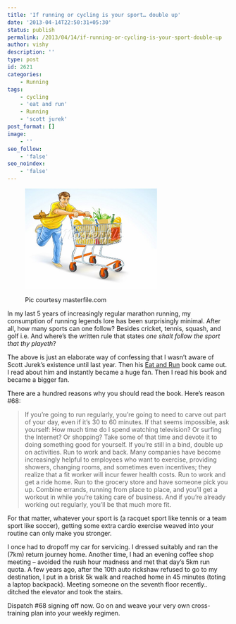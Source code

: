```yaml
---
title: 'If running or cycling is your sport… double up'
date: '2013-04-14T22:50:31+05:30'
status: publish
permalink: /2013/04/14/if-running-or-cycling-is-your-sport-double-up
author: vishy
description: ''
type: post
id: 2621
categories: 
    - Running
tags:
    - cycling
    - 'eat and run'
    - Running
    - 'scott jurek'
post_format: []
image:
    - ''
seo_follow:
    - 'false'
seo_noindex:
    - 'false'
---
```

<figure aria-describedby="caption-attachment-2622" class="wp-caption alignleft" id="attachment_2622" style="width: 300px">

[![Pic courtesy masterfile.com](../../../../uploads/2013/04/running_man_grocery_store_masterfile_com.jpg)](http://www.ulaar.com/wp-content/uploads/2013/04/running_man_grocery_store_masterfile_com.jpg)<figcaption class="wp-caption-text" id="caption-attachment-2622">Pic courtesy masterfile.com</figcaption></figure>

In my last 5 years of increasingly regular marathon running, my consumption of running legends lore has been surprisingly minimal. After all, how many sports can one follow? Besides cricket, tennis, squash, and golf i.e. And where’s the written rule that states *one shalt follow the sport that thy playeth*?

The above is just an elaborate way of confessing that I wasn’t aware of Scott Jurek’s existence until last year. Then his [Eat and Run](http://scottjurek.com/eatandrun/) book came out. I read about him and instantly became a huge fan. Then I read his book and became a bigger fan.

There are a hundred reasons why you should read the book. Here’s reason #68:

> If you’re going to run regularly, you’re going to need to carve out part of your day, even if it’s 30 to 60 minutes. If that seems impossible, ask yourself: How much time do I spend watching television? Or surfing the Internet? Or shopping? Take some of that time and devote it to doing something good for yourself. If you’re still in a bind, double up on activities. Run to work and back. Many companies have become increasingly helpful to employees who want to exercise, providing showers, changing rooms, and sometimes even incentives; they realize that a fit worker will incur fewer health costs. Run to work and get a ride home. Run to the grocery store and have someone pick you up. Combine errands, running from place to place, and you’ll get a workout in while you’re taking care of business. And if you’re already working out regularly, you’ll be that much more fit.

For that matter, whatever your sport is (a racquet sport like tennis or a team sport like soccer), getting some extra cardio exercise weaved into your routine can only make you stronger.

I once had to dropoff my car for servicing. I dressed suitably and ran the (7km) return journey home. Another time, I had an evening coffee shop meeting – avoided the rush hour madness and met that day’s 5km run quota. A few years ago, after the 10th auto rickshaw refused to go to my destination, I put in a brisk 5k walk and reached home in 45 minutes (toting a laptop backpack). Meeting someone on the seventh floor recently.. ditched the elevator and took the stairs.

Dispatch #68 signing off now. Go on and weave your very own cross-training plan into your weekly regimen.